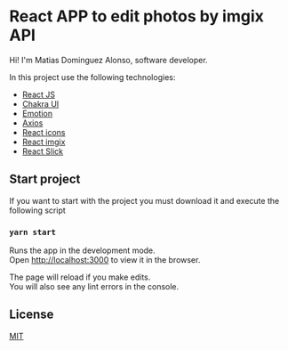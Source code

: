# React APP to edit photos by imgix API

Hi! I'm Matias Dominguez Alonso, software developer.

In this project use the following technologies:

- [React JS](https://reactjs.org/)
- [Chakra UI](https://chakra-ui.com/)
- [Emotion](https://emotion.sh/docs/introduction)
- [Axios](https://axios-http.com/docs/intro)
- [React icons](https://react-icons.github.io/react-icons/)
- [React imgix](https://github.com/imgix/react-imgix)
- [React Slick](https://react-slick.neostack.com/)

## Start project

If you want to start with the project you must download it and execute the following script

### `yarn start`

Runs the app in the development mode.\
Open [http://localhost:3000](http://localhost:3000) to view it in the browser.

The page will reload if you make edits.\
You will also see any lint errors in the console.

## License

[MIT](https://choosealicense.com/licenses/mit/)
